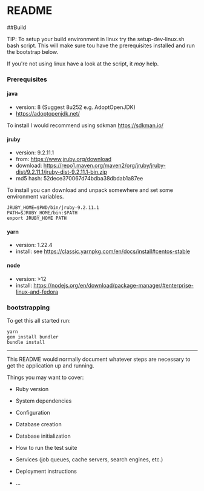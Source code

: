 # README

##Build 

TIP: To setup your build environment in linux try the setup-dev-linux.sh bash script. This will make sure tou have the
prerequisites installed and run the bootstrap below.

If you're not using linux have a look at the script, it _may_ help.

### Prerequisites
#### java
* version: 8 (Suggest 8u252 e.g. AdoptOpenJDK)
* https://adoptopenjdk.net/

To install I would recommend using sdkman https://sdkman.io/

#### jruby 
* version: 9.2.11.1 
* from: https://www.jruby.org/download
* download: https://repo1.maven.org/maven2/org/jruby/jruby-dist/9.2.11.1/jruby-dist-9.2.11.1-bin.zip
* md5 hash: 52dece370067d74bdba38dbdab1a87ee

To install you can download and unpack somewhere and set some environment variables.

    JRUBY_HOME=$PWD/bin/jruby-9.2.11.1
    PATH=$JRUBY_HOME/bin:$PATH
    export JRUBY_HOME PATH

#### yarn
* version: 1.22.4
* install: see https://classic.yarnpkg.com/en/docs/install#centos-stable

#### node
* version: >12
* install: https://nodejs.org/en/download/package-manager/#enterprise-linux-and-fedora

### bootstrapping

To get this all started run:

    yarn
    gem install bundler
    bundle install


---

This README would normally document whatever steps are necessary to get the
application up and running.

Things you may want to cover:

* Ruby version

* System dependencies

* Configuration

* Database creation

* Database initialization

* How to run the test suite

* Services (job queues, cache servers, search engines, etc.)

* Deployment instructions

* ...
